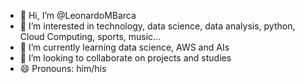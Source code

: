 - 👋 Hi, I’m @LeonardoMBarca
- 👀 I’m interested in technology, data science, data analysis, python, Cloud Computing, sports, music...
- 🌱 I’m currently learning data science, AWS and AIs
- 💞️ I’m looking to collaborate on projects and studies
- 😄 Pronouns: him/his
